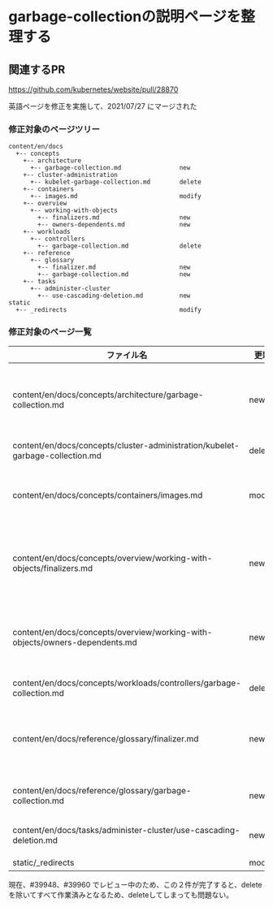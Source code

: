 # garbage-collectionの説明ページを整理する

## 関連するPR

https://github.com/kubernetes/website/pull/28870

英語ページを修正を実施して、2021/07/27 にマージされた

### 修正対象のページツリー

```
content/en/docs
  +-- concepts
    +-- architecture
      +-- garbage-collection.md                new
    +-- cluster-administration
      +-- kubelet-garbage-collection.md        delete
    +-- containers
      +-- images.md                            modify
    +-- overview
      +-- working-with-objects
        +-- finalizers.md                      new
        +-- owners-dependents.md               new
    +-- workloads
      +-- controllers
        +-- garbage-collection.md              delete
    +-- reference
      +-- glossary
        +-- finalizer.md                       new
        +-- garbage-collection.md              new
    +-- tasks
      +-- administer-cluster
        +-- use-cascading-deletion.md          new
static
  +-- _redirects                               modify
```

### 修正対象のページ一覧

|ファイル名     |更新|コメント|
|---            |--- |---     |
|content/en/docs/concepts/architecture/garbage-collection.md                    |new    |#31063でjaにも作成済み<br>(2022/4/3 マージされた) |
|content/en/docs/concepts/cluster-administration/kubelet-garbage-collection.md  |delete |jaにはまだ残っている        |
|content/en/docs/concepts/containers/images.md                                  |modify |#35809でjaも最新化<br>(2022/9/9 マージされた) |
|content/en/docs/concepts/overview/working-with-objects/finalizers.md           |new    |#38768でjaにも作成済み<br>(2023/2/3 マージされた) |
|content/en/docs/concepts/overview/working-with-objects/owners-dependents.md    |new    |#38794でjaにも作成済み<br>(2023/2/3 マージされた) |
|content/en/docs/concepts/workloads/controllers/garbage-collection.md           |delete |jaにはまだ残っている        |
|content/en/docs/reference/glossary/finalizer.md                                |new    |#38768でjaにも作成済み<br>(2023/2/3 マージされた) |
|content/en/docs/reference/glossary/garbage-collection.md                       |new    |#39948でjaのレビュー中        |
|content/en/docs/tasks/administer-cluster/use-cascading-deletion.md             |new    |#39960でjaのレビュー中        |
|static/_redirects                                                              |modify |言語共通                    |

現在、#39948、#39960 でレビュー中のため、この２件が完了すると、deleteを除いてすべて作業済みとなるため、deleteしてしまっても問題ない。
